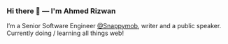 ### Hi there 👋 — I'm Ahmed Rizwan
I’m a Senior Software Engineer [@Snappymob](https://github.com/snappymob), writer and a public speaker.
Currently doing / learning all things web!
